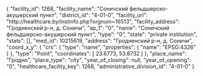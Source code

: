 {
    "facility_id": 1268,
    "facility_name": "Соничский фельдшерско-акушерский пункт",
    "district_id": "4-01-0",
    "facility_url": "http:\/\/healthcare.by\/instinfo.php?orgnum=16513",
    "facility_address": "Гродненский р-н, д. Соничи",
    "ap_1": "0",
    "name": "Соничский фельдшерско-акушерский пункт",
    "type": "0",
    "state": "private institution",
    "stats": [],
    "med_id": 10215619,
    "address": "Гродненский р-н, д. Соничи",
    "coord_x_y": {
        "crs": {
            "type": "name",
            "properties": {
                "name": "EPSG:4326"
            }
        },
        "type": "Point",
        "coordinates": [
            23.6773,
            53.8732
        ]
    },
    "place_name": "Гродно",
    "place_type": "city",
    "year_of_closing": null,
    "year_of_opening": "0",
    "healthcare_facility_key": 1268,
    "administrative_division_id": "4-01-0"
}